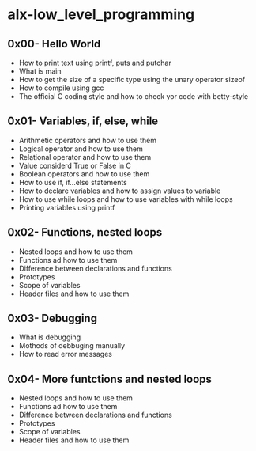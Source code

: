 # alx-low_level_programming
## 0x00- Hello World
- How to print text using printf, puts and putchar
- What is main
- How to get the size of a specific type using the unary operator sizeof
- How to compile using gcc
- The official C coding style and how to check yor code with betty-style
## 0x01- Variables, if, else, while
- Arithmetic operators and how to use them
- Logical operator and how to use them
- Relational operator and how to use them
- Value considerd True or False in C
- Boolean operators and how to use them
- How to use if, if...else statements
- How to declare variables and how to assign values to variable
- How to use while loops and how to use variables with while loops
- Printing variables using printf
## 0x02- Functions, nested loops
- Nested loops and how to use them
- Functions ad how to use them
- Difference between declarations and functions
- Prototypes
- Scope of variables
- Header files and how to use them
## 0x03- Debugging
- What is debugging
- Mothods of debbuging manually
- How to read error messages
## 0x04- More funtctions and nested loops
- Nested loops and how to use them
- Functions ad how to use them
- Difference between declarations and functions
- Prototypes
- Scope of variables
- Header files and how to use them
